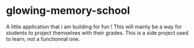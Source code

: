 # glowing-memory-school
A little application that i am building for fun ! 
This will mainly be a way for students to project themselves with their grades.
This is a side project used to learn, not a functionnal one.
